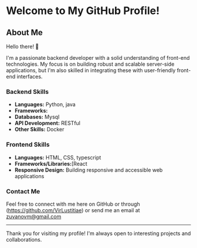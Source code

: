 # Welcome to My GitHub Profile!

## About Me

Hello there! 👋

I'm a passionate backend developer with a solid understanding of front-end technologies. My focus is on building robust and scalable server-side applications, but I'm also skilled in integrating these with user-friendly front-end interfaces.

### Backend Skills
- **Languages:** Python, java
- **Frameworks:** 
- **Databases:** Mysql
- **API Development:** RESTful
- **Other Skills:** Docker

### Frontend Skills
- **Languages:** HTML, CSS,  typescript
- **Frameworks/Libraries:**[React
- **Responsive Design:** Building responsive and accessible web applications


### Contact Me
Feel free to connect with me here on GitHub or through (https://github.com/VirLustitiae) or send me an email at zuvanovm@gmail.com

---

Thank you for visiting my profile! I'm always open to interesting projects and collaborations.
